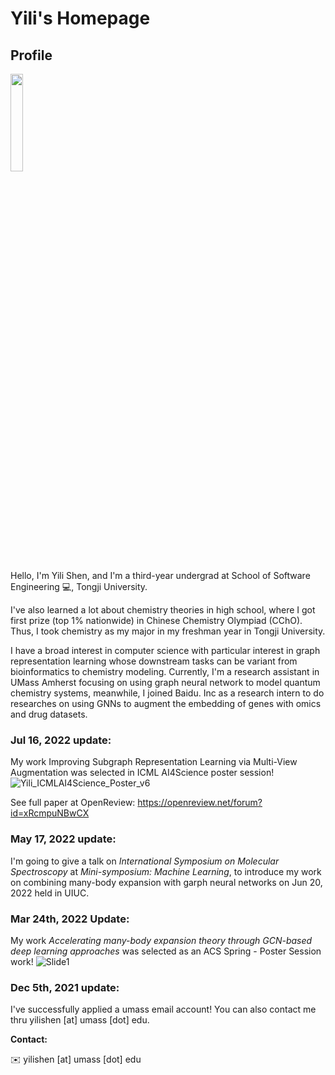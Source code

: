 # Yili's Homepage
## Profile
<img src="https://user-images.githubusercontent.com/50574898/159838036-c00a8040-e5d1-499f-9280-3ab13f943e6a.jpg" width="20%">

Hello, I'm Yili Shen, and I'm a third-year undergrad at School of Software Engineering 💻, Tongji University.


I've also learned a lot about chemistry theories in high school, where I got first prize (top 1% nationwide) in Chinese Chemistry Olympiad (CChO). Thus, I took chemistry as my major in my freshman year in Tongji University. 

I have a broad interest in computer science with particular interest in graph representation learning whose downstream tasks can be variant from bioinformatics to chemistry modeling. Currently, I'm a research assistant in UMass Amherst focusing on using graph neural network to model quantum chemistry systems, meanwhile, I joined Baidu. Inc as a research intern to do researches on using GNNs to augment the embedding of genes with omics and drug datasets.

### Jul 16, 2022 update:
My work Improving Subgraph Representation Learning via Multi-View Augmentation was selected in ICML AI4Science poster session!
![Yili_ICMLAI4Science_Poster_v6](https://user-images.githubusercontent.com/50574898/179289308-13dbd8d2-3a59-41e6-84eb-ed9d42398815.jpg)

See full paper at OpenReview: https://openreview.net/forum?id=xRcmpuNBwCX
### May 17, 2022 update:

I'm going to give a talk on *International Symposium on Molecular Spectroscopy* at *Mini-symposium: Machine Learning*, to introduce my work on combining many-body expansion with garph neural networks on Jun 20, 2022 held in UIUC.
 

### Mar 24th, 2022 Update:

My work *Accelerating many\-body expansion theory through GCN\-based deep learning approaches* was selected as an ACS Spring - Poster Session work!
![Slide1](https://user-images.githubusercontent.com/50574898/159837098-a6b410b1-78f9-437f-bfe0-dbc428377821.jpeg)



### Dec 5th, 2021 update:
I've successfully applied a umass email account! You can also contact me thru yilishen [at] umass [dot] edu.

**Contact:** 

✉️ yilishen [at] umass [dot] edu




<script type="text/javascript" id="clustrmaps" src="//clustrmaps.com/map_v2.js?d=YAYGHGNPtNGmgJju6NssG2kHopklZbsuied2EmAa3k8&cl=ffffff&w=a"></script>



